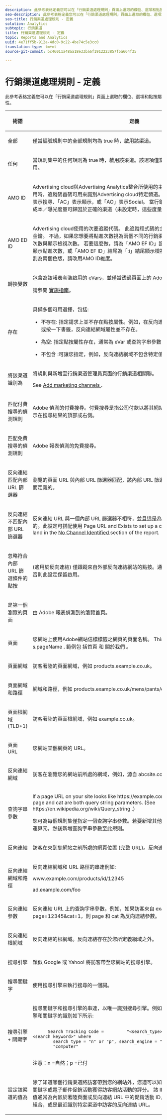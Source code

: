 ```yaml
---
description: 此參考表格定義您可以在「行銷渠道處理規則」頁面上選取的欄位、選項和點按屬性。
seo-description: 此參考表格定義您可以在「行銷渠道處理規則」頁面上選取的欄位、選項和點按屬性。
seo-title: 行銷渠道處理規則 - 定義
solution: Analytics
subtopic: 行銷渠道
title: 行銷渠道處理規則 - 定義
topic: Reports and Analytics
uuid: 4e71ff5b-912a-4dc0-9c22-4be74c5e3cc0
translation-type: tm+mt
source-git-commit: bc46011a48aa18e33ba6f1912223857f5a664f35

---
```



# 行銷渠道處理規則 - 定義

此參考表格定義您可以在「行銷渠道處理規則」頁面上選取的欄位、選項和點按屬性。

<table id="table_C18A0F1C9E214EB585A29801BA2400F8"> 
 <thead> 
  <tr> 
   <th colname="col1" class="entry"> <p>術語 </p> </th> 
   <th colname="col2" class="entry"> <p>定義 </p> </th> 
  </tr> 
 </thead>
 <tbody> 
  <tr> 
   <td colname="col1"> <p>全部 </p> </td> 
   <td colname="col2"> <p>僅當編號規則中的全部規則均為 true 時，啟用該渠道。 </p> </td> 
  </tr> 
  <tr> 
   <td colname="col1"> <p>任何 </p> </td> 
   <td colname="col2"> <p>當規則集中的任何規則為 true 時，啟用該渠道。該選項僅當編號規則中存在多個規則時方可用。 </p> </td> 
  </tr>
  <tr> 
   <td colname="col1"> <p>AMO ID </p> </td> 
   <td colname="col2"> <p>Advertising cloud與Advertising Analytics整合所使用的主要追蹤代碼。 當其中一項整合啟用時，追蹤碼首碼可用來識別Advertising cloud特定頻道。 使用「AMO ID」開頭為「AL」表示搜尋、「AC」表示顯示，或「AO」表示Social。 當行銷渠道中使用AMO ID時，點按／成本／曝光度量可歸因於正確的渠道（未設定時，這些度量將移至「直接」或「無」）。 </p> </td> 
  </tr> 
  <tr> 
   <td colname="col1"> <p>AMO ED ID </p> </td> 
   <td colname="col2"> <p>Advertising cloud使用的次要追蹤代碼。 此追蹤程式碼的主要用途是將資料傳回Ad cloud的金鑰。 不過，如果您想要將點進次數視為兩個不同的行銷渠道，也可以用它來識別顯示點進次數與顯示檢視次數。 若要這麼做，請為「AMO EF ID」設定行銷渠道邏輯，以「:d」結尾顯示點進次數，或「AMO EF ID」結尾為「:i」結尾顯示檢視次數。 如果您不想將「顯示」分割為兩個色版，請改用AMO ID維度。 </p> </td> 
  </tr> 
  <tr> 
   <td colname="col1"> <p>轉換變數 </p> </td> 
   <td colname="col2"> <p>包含為該報表套裝啟用的 eVars，並僅當透過頁面上的 Adobe 代碼設定這些變數時套用。 </p> <p>請參閱 <a href="https://marketing.adobe.com/resources/help/en_US/sc/implement/oms_sc_implement.pdf"  > 實施指南</a>。 </p> </td> 
  </tr> 
  <tr> 
   <td colname="col1"> <p>存在 </p> </td> 
   <td colname="col2"> <p>具備多個可用選擇，包括: </p> <p> 
     <ul id="ul_FE39B5F36235441FB757CC73CA2C4F51"> 
      <li id="li_6DC09918D69B443091AB94DB773D5189"> <p> <span class="uicontrol">不存在</span>: 指定請求上並不存在點按屬性。例如，在反向連結網域中，如果使用者輸入 URL 或按一下書籤，反向連結網域屬性並不存在。 </p> </li> 
      <li id="li_3AB958F997974682824E85014CA266D6"> <p> <span class="uicontrol">為空</span>: 指定點按屬性存在，通常為 eVar 或查詢字串參數，但沒有與點按屬性相關的值。 </p> </li> 
      <li id="li_25EDA39748D141BA8173CC4C41035ABA"> <p> <span class="uicontrol"> 不包含 </span>:可讓您指定，例如，反向連結網域不包含特定值(與使用「包含」選項 <span class="term"> 不同 </span>)。 </p> </li> 
     </ul> </p> </td> 
  </tr> 
  <tr> 
   <td colname="col1"> <p>將該渠道識別為 </p> </td> 
   <td colname="col2"> <p>將規則與新增至<span class="wintitle">行銷渠道管理員</span>頁面的行銷渠道相關聯。 </p> <p>See <a href="/help/components/c-marketing-channels/c-channels.md"   > Add marketing channels </a>. </p> </td> 
  </tr> 
  <tr> 
   <td colname="col1"> <p>匹配付費搜尋的偵測規則 </p> </td> 
   <td colname="col2"> <p>Adobe 偵測的付費搜尋。付費搜尋是指公司付款以將其網站列入搜尋引擎。付費搜尋通常顯示在搜尋結果的頂部或右側。 </p> </td> 
  </tr> 
  <tr> 
   <td colname="col1"> <p>匹配免費搜尋的偵測規則 </p> </td> 
   <td colname="col2"> <p>Adobe 報表偵測的免費搜尋。 </p> </td> 
  </tr> 
  <tr> 
   <td colname="col1"> <p>反向連結匹配內部 URL 篩選器 </p> </td> 
   <td colname="col2"> <p> 瀏覽的頁面 URL 與內部 URL 篩選器匹配，該內部 URL 篩選器是為「管理工具」的報表套裝而定義的。 </p> </td> 
  </tr> 
  <tr> 
   <td colname="col1"> <p>反向連結不匹配內部 URL 篩選器 </p> </td> 
   <td colname="col2"> <p>反向連結 URL 與一個內部 URL 篩選器不相符，並且這是為「管理工具」的報表套裝而定義的。此設定可搭配使用 <span class="term"> Page URL </span> and <span class="term"> Exists </span> to set up a catch-all rule, so that no visits land in the <a href="/help/components/c-marketing-channels/c-faq.md#no-channel-identified" > No Channel Identified </a> section of the report. </p> </td> 
  </tr> 
  <tr> 
   <td colname="col1"> <p>忽略符合內部 URL 篩選條件的點按 </p> </td> 
   <td colname="col2"> <p>(適用於反向連結) 僅跟蹤來自外部反向連結網站的點按。通常，除非您想要包含內部流量，否則此設定保留啟用。 </p> </td> 
  </tr> 
  <tr> 
   <td colname="col1"> <p>是第一個瀏覽的頁面 </p> </td> 
   <td colname="col2"> <p>由 Adobe 報表偵測到的瀏覽首頁。 </p> </td> 
  </tr> 
  <tr> 
   <td colname="col1"> <p>頁面 </p> </td> 
   <td colname="col2"> <p>您網站上使用Adobe網站信標標籤之網頁的頁面名稱。 This value is equivalent to <span class="varname"> s.pageName </span>. 範例包 <span class="varname"> 括首頁 </span> 和 <span class="varname"> 關於我們 </span>。 </p> </td> 
  </tr> 
  <tr> 
   <td colname="col1"> <p>頁面網域 </p> </td> 
   <td colname="col2"> <p>訪客著陸的頁面網域，例如 <span class="filepath">products.example.co.uk</span>。 </p> </td> 
  </tr> 
  <tr> 
   <td colname="col1"> <p>頁面網域和路徑 </p> </td> 
   <td colname="col2"> <p>網域和路徑，例如 <span class="filepath">products.example.co.uk/mens/pants/overview.html</span>。 </p> </td> 
  </tr> 
  <tr> 
   <td colname="col1"> <p>頁面根網域 (TLD+1) </p> </td> 
   <td colname="col2"> <p>訪客著陸的頁面根網域，例如 <span class="filepath">example.co.uk</span>。 </p> </td> 
  </tr> 
  <tr> 
   <td colname="col1"> <p>頁面 URL </p> </td> 
   <td colname="col2"> <p>您網站某個網頁的 URL。 </p> </td> 
  </tr> 
  <tr> 
   <td colname="col1"> <p>反向連結網域 </p> </td> 
   <td colname="col2"> <p>訪客在瀏覽您的網站前所處的網域，例如，源自 <span class="filepath">abcsite.com</span> 與 <span class="filepath">xyzsite.com</span> 的反向連結。 </p> </td> 
  </tr> 
  <tr> 
   <td colname="col1"> <p>查詢字串參數 </p> </td> 
   <td colname="col2"> <p>If a page URL on your site looks like <span class="filepath"> https://example.com/?page=12345&amp;cat=1 </span>, then page and cat are both query string parameters. (See <span class="filepath"> https://en.wikipedia.org/wiki/Query_string </span>.) </p> <p>您可為每個規則集僅指定一個查詢字串參數。若要新增其他查詢字串參數，請使用 <span class="uicontrol">ANY</span> 作為運算元，然後新增查詢字串參數至此規則。 </p> </td> 
  </tr> 
  <tr> 
   <td colname="col1"> <p>反向連結 </p> </td> 
   <td colname="col2"> <p>訪客在來到您網站之前所處的網頁位置 (完整 URL)。反向連結存在於您所定義網域之外。 </p> </td> 
  </tr> 
  <tr> 
   <td colname="col1"> <p>反向連結網域和路徑 </p> </td> 
   <td colname="col2"> <p>反向連結網域和 URL 路徑的串連例如:  </p> <p> <span class="filepath"> www.example.com/products/id/12345 </span> </p> <p> <span class="filepath"> ad.example.com/foo </span> </p> </td> 
  </tr> 
  <tr> 
   <td colname="col1"> <p>反向連結參數 </p> </td> 
   <td colname="col2"> <p>反向連結 URL 上的查詢字串參數。例如，如果訪客來自 <span class="filepath">example.com/?page=12345&amp;cat=1</span>，則 page 和 cat 為反向連結參數。 </p> </td> 
  </tr> 
  <tr> 
   <td colname="col1"> <p>反向連結根網域 </p> </td> 
   <td colname="col2"> <p>反向連結的根網域。反向連結存在於您所定義網域之外。 </p> </td> 
  </tr> 
  <tr> 
   <td colname="col1"> <p>搜尋引擎 </p> </td> 
   <td colname="col2"> <p>類似 Google 或 Yahoo! 將訪客帶至您網站的搜尋引擎。 </p> </td> 
  </tr> 
  <tr> 
   <td colname="col1"> <p>搜尋關鍵字 </p> </td> 
   <td colname="col2"> <p>使用搜尋引擎來執行搜尋的一個詞。 </p> </td> 
  </tr> 
  <tr> 
   <td colname="col1"> <p>搜尋引擎 + 關鍵字 </p> </td> 
   <td colname="col2"> <p>搜尋關鍵字和搜尋引擎的串連，以唯一識別搜尋引擎。例如，如果搜尋 computer，則搜尋引擎和關鍵字的識別如下所示: </p> 
    <code>
      Search&nbsp;Tracking&nbsp;Code&nbsp;= &nbsp;&nbsp;&nbsp;&nbsp;&nbsp;&nbsp;&nbsp;&nbsp;"&lt;search_type&gt;:&lt;search&nbsp;engine&gt;:&lt;search&nbsp;keyword&gt;"&nbsp;where &nbsp;&nbsp;&nbsp;&nbsp;&nbsp;&nbsp;&nbsp;&nbsp;search_type&nbsp;=&nbsp;"n"&nbsp;or&nbsp;"p",&nbsp;search_engine&nbsp;=&nbsp;"Google",&nbsp;and&nbsp;search_keyword&nbsp;= &nbsp;&nbsp;&nbsp;&nbsp;&nbsp;&nbsp;&nbsp;&nbsp;"computer" 
    </code> <p><b></b> 注意：n =自然；p =已付 </p> </td> 
  </tr> 
  <tr> 
   <td colname="col1"> <p>設定該渠道的值為 </p> </td> 
   <td colname="col2"> <p>除了知道哪個行銷渠道將訪客帶到您的網站外，您還可以知道該渠道內哪個橫幅廣告、搜尋關鍵字或電子郵件促銷活動獲得訪客網站活動的評分。 該 ID 是與渠道一同儲存的渠道值。該值通常為內嵌於著陸頁面或反向連結 URL 中的促銷活動 ID，有時也是搜尋引擎和搜尋關鍵字組合，或是最近識別特定渠道中訪客的反向連結 URL。 </p> </td> 
  </tr> 
 </tbody> 
</table>
